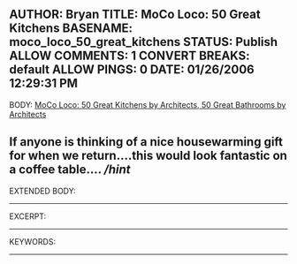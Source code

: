 AUTHOR: Bryan
TITLE: MoCo Loco: 50 Great Kitchens
BASENAME: moco_loco_50_great_kitchens
STATUS: Publish
ALLOW COMMENTS: 1
CONVERT BREAKS: __default__
ALLOW PINGS: 0
DATE: 01/26/2006 12:29:31 PM
-----
BODY:
<a title="MoCo Loco: 50 Great Kitchens by Architects, 50 Great Bathrooms by Architects" href="http://mocoloco.com/archives/002029.php">MoCo Loco: 50 Great Kitchens by Architects, 50 Great Bathrooms by Architects</a>

If anyone is thinking of a nice housewarming gift for when we return....this would look fantastic on a coffee table....
*/hint*
-----
EXTENDED BODY:

-----
EXCERPT:

-----
KEYWORDS:

-----


